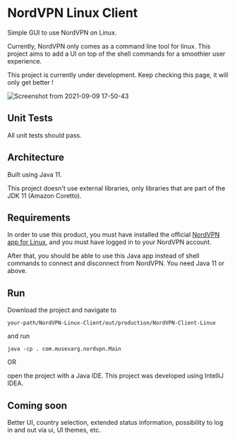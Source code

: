 # NordVPN Linux Client

Simple GUI to use NordVPN on Linux.

Currently, NordVPN only comes as a command line tool for linux. This project aims to add a UI on top of the shell commands for a smoothier user experience.

This project is currently under development. Keep checking this page, it will only get better !

![Screenshot from 2021-09-09 17-50-43](https://user-images.githubusercontent.com/49337864/132719794-4317215b-3d28-41cb-afba-21fe871fca07.png)


## Unit Tests

All unit tests should pass.

## Architecture

Built using Java 11.

This project doesn't use external libraries, only libraries that are part of the JDK 11 (Amazon Coretto).

## Requirements

In order to use this product, you must have installed the official [NordVPN app for Linux](https://nordvpn.com/download/linux/), and you must have logged in to your NordVPN account.

After that, you should be able to use this Java app instead of shell commands to connect and disconnect from NordVPN.
You need Java 11 or above.

## Run

Download the project and navigate to
```
your-path/NordVPN-Linux-Client/out/production/NordVPN-Client-Linux
```

and run
```
java -cp . com.musevarg.nordvpn.Main
```

OR

open the project with a Java IDE. This project was developed using IntelliJ IDEA.

## Coming soon

Better UI, country selection, extended status information, possibility to log in and out via ui, UI themes, etc.

